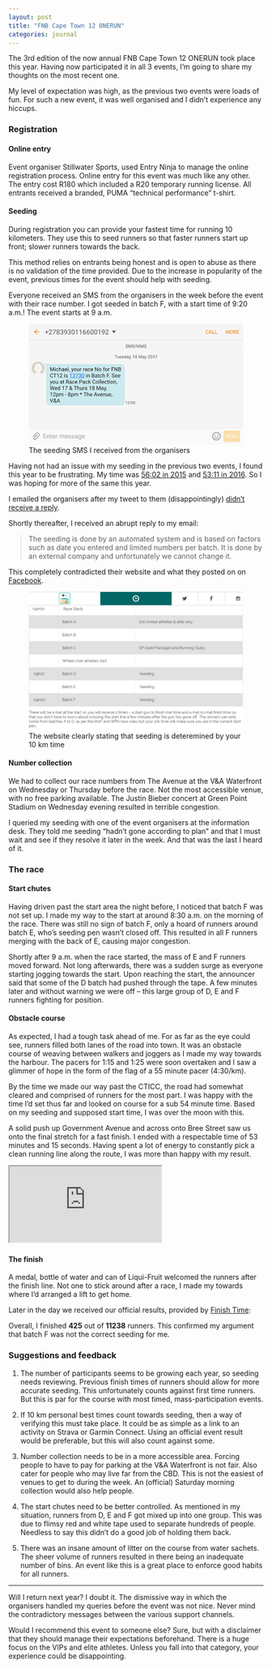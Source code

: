 ```yaml
---
layout: post
title: "FNB Cape Town 12 ONERUN"
categories: journal
---
```


The 3rd edition of the now annual FNB Cape Town 12 ONERUN took place this year.
Having now participated it in all 3 events, I’m going to share my thoughts on
the most recent one.

My level of expectation was high, as the previous two events were loads of fun.
For such a new event, it was well organised and I didn’t experience any hiccups.

### Registration

#### Online entry

Event organiser Stillwater Sports, used Entry Ninja to manage the online
registration process. Online entry for this event was much like any other. The
entry cost R180 which included a R20 temporary running license. All entrants
received a branded, PUMA “technical performance” t-shirt.

#### Seeding

During registration you can provide your fastest time for running 10 kilometers.
They use this to seed runners so that faster runners start up front; slower
runners towards the back.

This method relies on entrants being honest and is open to abuse as there is no
validation of the time provided. Due to the increase in popularity of the event,
previous times for the event should help with seeding.

Everyone received an SMS from the organisers in the week before the event with
their race number. I got seeded in batch F, with a start time of 9:20 a.m.! The event
starts at 9 a.m.

<figure>
    <img src="/assets/images/journal/fnb-capetown-12-onerun-sms.png" alt="">
    <figcaption>The seeding SMS I received from the organisers</figcaption>
</figure>

Having not had an issue with my seeding in the previous two events, I found this
year to be frustrating. My time was [56:02 in 2015](https://www.strava.com/activities/306448499)
and [53:11 in 2016](https://www.strava.com/activities/576478807). So I was
hoping for more of the same this year.

I emailed the organisers after my tweet to them (disappointingly) [didn’t receive a reply](https://twitter.com/mikkelz_za/status/864479605964582914).

Shortly thereafter, I received an abrupt reply to my email:

> The seeding is done by an automated system and is based on factors such as
date you entered and limited numbers per batch. It is done by an external
company and unfortunately we cannot change it.

This completely contradicted their website and what they posted on on [Facebook](https://www.facebook.com/Ctown12/photos/a.593191857478997.1073741830.572326119565571/1025946037536908/).

<figure>
    <img src="/assets/images/journal/fnb-capetown-12-onerun-seeding.png" alt="">
    <figcaption>The website clearly stating that seeding is deteremined by your 10 km time</figcaption>
</figure>

#### Number collection

We had to collect our race numbers from The Avenue at the V&A Waterfront on
Wednesday or Thursday before the race. Not the most accessible venue, with no
free parking available. The Justin Bieber concert at Green Point Stadium on
Wednesday evening resulted in terrible congestion.

I queried my seeding with one of the event organisers at the information desk.
They told me seeding “hadn’t gone according to plan” and that I must wait and
see if they resolve it later in the week. And that was the last I heard of it.

### The race

#### Start chutes

Having driven past the start area the night before, I noticed that batch F was
not set up. I made my way to the start at around 8:30 a.m. on the morning of the
race. There was still no sign of batch F, only a hoard of runners around batch
E, who’s seeding pen wasn’t closed off. This resulted in all F runners merging
with the back of E, causing major congestion.

Shortly after 9 a.m. when the race started, the mass of E and F runners moved
forward. Not long afterwards, there was a sudden surge as everyone starting
jogging towards the start. Upon reaching the start, the announcer said that some
of the D batch had pushed through the tape. A few minutes later and without
warning we were off – this large group of D, E and F runners fighting for
position.

#### Obstacle course

As expected, I had a tough task ahead of me. For as far as the eye could see,
runners filled both lanes of the road into town. It was an obstacle course
of weaving between walkers and joggers as I made my way towards the harbour. The
pacers for 1:15 and 1:25 were soon overtaken and I saw a glimmer of hope in the
form of the flag of a 55 minute pacer (4:30/km).

By the time we made our way past the CTICC, the road had somewhat cleared and
comprised of runners for the most part. I was happy with the time I’d set thus
far and looked on course for a sub 54 minute time. Based on my seeding and
supposed start time, I was over the moon with this.

A solid push up Government Avenue and across onto Bree Street saw us onto the
final stretch for a fast finish. I ended with a respectable time of 53 minutes
and 15 seconds. Having spent a lot of energy to constantly pick a clean running
line along the route, I was more than happy with my result.

<div class="u-fluid-embed">
    <iframe src="https://www.strava.com/activities/998087651/embed/e52989c872802c1ef52dc4fe628921b09d8e6e29"></iframe>
</div>

#### The finish

A medal, bottle of water and can of Liqui-Fruit welcomed the runners after the
finish line. Not one to stick around after a race, I made my towards where I’d
arranged a lift to get home.

Later in the day we received our official results, provided by [Finish Time](http://results.finishtime.co.za/MyResults.aspx?uid=35-2290-1-300660):

Overall, I finished **425** out of **11238** runners. This confirmed my
argument that batch F was not the correct seeding for me.

### Suggestions and feedback

1. The number of participants seems to be growing each year, so seeding needs
reviewing. Previous finish times of runners should allow for more accurate
seeding. This unfortunately counts against first time runners. But this is par
for the course with most timed, mass-participation events.

2. If 10 km personal best times count towards seeding, then a way of verifying
this must take place. It could be as simple as a link to an activity on Strava
or Garmin Connect. Using an official event result would be preferable, but this
will also count against some.

3. Number collection needs to be in a more accessible area. Forcing people to
have to pay for parking at the V&A Waterfront is not fair. Also cater for people
who may live far from the CBD. This is not the easiest of venues to get to
during the week. An (official) Saturday morning collection would also help
people.

4. The start chutes need to be better controlled. As mentioned in my situation,
runners from D, E and F got mixed up into one group. This was due to flimsy red
and white tape used to separate hundreds of people. Needless to say this didn’t
do a good job of holding them back.

5. There was an insane amount of litter on the course from water sachets. The
sheer volume of runners resulted in there being an inadequate number of bins. An
event like this is a great place to enforce good habits for all runners.

---

Will I return next year? I doubt it. The dismissive way in which the organisers
handled my queries before the event was not nice. Never mind the contradictory
messages between the various support channels.

Would I recommend this event to someone else? Sure, but with a disclaimer that
they should manage their expectations beforehand. There is a huge focus on the
VIPs and elite athletes. Unless you fall into that category, your experience
could be disappointing.
